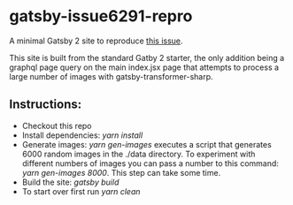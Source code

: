# gatsby-issue6291-repro

A minimal Gatsby 2 site to reproduce [this issue](https://github.com/gatsbyjs/gatsby/issues/6291).

This site is built from the standard Gatby 2 starter, the only addition being a graphql page query on the main index.jsx page that attempts to process a large number of images with gatsby-transformer-sharp.

## Instructions:
* Checkout this repo
* Install dependencies: *yarn install*
* Generate images: *yarn gen-images* executes a script that generates 6000 random images in the ./data directory. To experiment with different numbers of images you can pass a number to this command: *yarn gen-images 8000*. This step can take some time.
* Build the site: *gatsby build*
* To start over first run *yarn clean*
